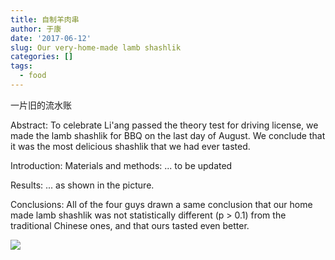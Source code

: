 ```yaml
---
title: 自制羊肉串
author: 于康
date: '2017-06-12'
slug: Our very-home-made lamb shashlik
categories: []
tags:
  - food
---
```


一片旧的流水账

Abstract:
To celebrate Li'ang passed the theory test for driving license, we made the lamb shashlik for BBQ on the last day of August. We conclude that it was the most delicious shashlik that we had ever tasted.

Introduction:
Materials and methods:
... to be updated

Results:
... as shown in the picture.

Conclusions:
All of the four guys drawn a same conclusion that our home made lamb shashlik was not statistically different (p > 0.1) from the traditional Chinese ones, and that ours tasted even better.

![](http://imgur.com/RhuBls9)